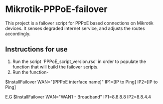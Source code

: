 Mikrotik-PPPoE-failover
=======================

This project is a failover script for PPPoE based connections on Mikrotik devices. It senses degraded internet service, and adjusts the routes accordingly.

Instructions for use
--------------------

1) Run the script 'PPPoE_script_version.rsc' in order to populate the function that will build the failover scripts.
2) Run the function-
	
$InstallFailover WAN="[PPPoE interface name]" IP1=[IP to Ping] IP2=[IP to Ping]

E.G $InstallFailover WAN="WAN1 - Broadband" IP1=8.8.8.8 IP2=8.8.4.4  
